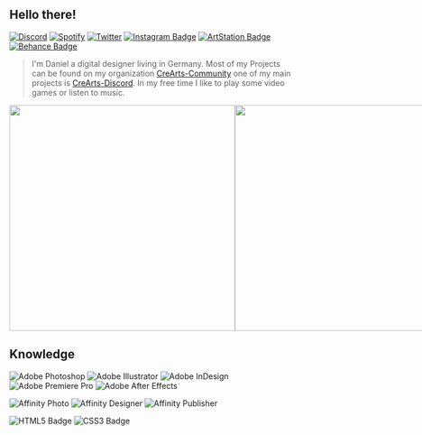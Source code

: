 ## Hello there!

[![Discord](https://img.shields.io/badge/Discord-5865F2?logo=discord&logoColor=fff&style=flat)](https://discord.com/users/288362986991648778)
[![Spotify](https://img.shields.io/badge/Spotify-1DB954?logo=spotify&logoColor=fff&style=flat)](https://open.spotify.com/user/corellanstoma?si=b57709cb894f4473)
[![Twitter](https://img.shields.io/badge/Twitter-1DA1F2?logo=twitter&logoColor=fff&style=flat)](https://twitter.com/CorellanStoma)
[![Instagram Badge](https://img.shields.io/badge/Instagram-E4405F?logo=instagram&logoColor=fff&style=flat)](https://www.instagram.com/danielklingel.design)
[![ArtStation Badge](https://img.shields.io/badge/ArtStation-13AFF0?logo=artstation&logoColor=fff&style=flat)](https://www.artstation.com/danielklingeldesign)
[![Behance Badge](https://img.shields.io/badge/Behance-1769FF?logo=behance&logoColor=fff&style=flat)](https://www.behance.net/danielklingeldesign)

> I'm Daniel a digital designer living in Germany. Most of my Projects can be found on my organization [CreArts-Community](https://github.com/CreArts-Community) one of my main projects is [CreArts-Discord](https://github.com/CreArts-Community/CreArts-Discord). In my free time I like to play some video games or listen to music.

<div align="left">
  <div style="display: flex; align-items: flex-start;">
    <a href="https://discord.com/users/288362986991648778">
    <img width=400vw align=top src="https://lanyard-profile-readme.vercel.app/api/288362986991648778?theme=dark&bg=121212"/>
    </a>
    <br><br/>
    <a href="https://spotify-github-profile.vercel.app/api/view?uid=corellanstoma&redirect=true">
    <img width=400vw align=top src="https://spotify-github-profile.vercel.app/api/view?uid=corellanstoma&cover_image=true&theme=compact"/>
    </a>
    <br><br/>
    <a href="https://github.com/CreArts-Community">
    <img width=400vw align=top src="https://github-readme-stats.vercel.app/api?username=CorellanStoma&show_icons=true&hide_border=true&bg_color=121212&title_color=CD0952&text_color=C0C6DB&icon_color=CD0952&border_radius=12" />
    </a>
    <br><br/>
    <a href="https://github.com/CreArts-Community/CreArts-Discord">
    <img width=400vw align=top src="https://github-readme-stats.vercel.app/api/pin/?username=CorellanStoma&repo=CreArts-Discord&hide_border=true&bg_color=121212&title_color=CD0952&text_color=C0C6DB&border_radius=12"/>
    </a>
    <br><br/>
    <a href="https://github.com/CreArts-Community/Friends-Grid">
    <img width=400vw align=top src="https://github-readme-stats.vercel.app/api/pin/?username=CorellanStoma&repo=Friends-Grid&hide_border=true&bg_color=121212&title_color=CD0952&text_color=C0C6DB&border_radius=12"/>
    </a>
    <br><br/>
    <a href="https://github.com/CreArts-Community/Context-Icons">
    <img width=400vw align=top src="https://github-readme-stats.vercel.app/api/pin/?username=CorellanStoma&repo=Context-Icons&hide_border=true&bg_color=121212&title_color=CD0952&text_color=C0C6DB&border_radius=12"/>
    </a>
    <br><br/>
    <a href="https://github.com/CreArts-Community/Settings-Icons">
    <img width=400vw align=top src="https://github-readme-stats.vercel.app/api/pin/?username=CorellanStoma&repo=Settings-Icons&hide_border=true&bg_color=121212&title_color=CD0952&text_color=C0C6DB&border_radius=12"/>
    </a>
  </div>
</div>

<div align="left">

## Knowledge

![Adobe Photoshop](https://img.shields.io/badge/Adobe%20Photoshop-31A8FF?logo=adobephotoshop&logoColor=fff&style=flat)
![Adobe Illustrator](https://img.shields.io/badge/Adobe%20Illustrator-FF9A00?logo=adobeillustrator&logoColor=fff&style=flat)
![Adobe InDesign](https://img.shields.io/badge/Adobe%20InDesign-F36?logo=adobeindesign&logoColor=fff&style=flat)
![Adobe Premiere Pro](https://img.shields.io/badge/Adobe%20Premiere%20Pro-99F?logo=adobepremierepro&logoColor=fff&style=flat)
![Adobe After Effects](https://img.shields.io/badge/Adobe%20After%20Effects-99F?logo=adobeaftereffects&logoColor=fff&style=flat)

![Affinity Photo](https://img.shields.io/badge/Affinity%20Photo-7E4DD2?logo=affinityphoto&logoColor=fff&style=flat)
![Affinity Designer](https://img.shields.io/badge/Affinity%20Designer-1B72BE?logo=affinitydesigner&logoColor=fff&style=flat)
![Affinity Publisher](https://img.shields.io/badge/Affinity%20Publisher-C9284D?logo=affinitypublisher&logoColor=fff&style=flat)
  
![HTML5 Badge](https://img.shields.io/badge/HTML5-E34F26?logo=html5&logoColor=fff&style=flat)
![CSS3 Badge](https://img.shields.io/badge/CSS3-1572B6?logo=css3&logoColor=fff&style=flat)

</div>
